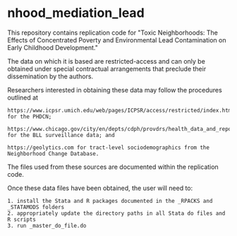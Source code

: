 # nhood_mediation_lead

This repository contains replication code for "Toxic Neighborhoods: The Effects of Concentrated Poverty and Environmental Lead Contamination on Early Childhood Development."

The data on which it is based are restricted-access and can only be obtained under special contractual arrangements that preclude their dissemination by the authors.

Researchers interested in obtaining these data may follow the procedures outlined at

	https://www.icpsr.umich.edu/web/pages/ICPSR/access/restricted/index.html for the PHDCN; 
	
	https://www.chicago.gov/city/en/depts/cdph/provdrs/health_data_and_reports.html for the BLL surveillance data; and
	
	https://geolytics.com for tract-level sociodemographics from the Neighborhood Change Database.
	
The files used from these sources are documented within the replication code.

Once these data files have been obtained, the user will need to:

	1. install the Stata and R packages documented in the _RPACKS and _STATAMODS folders
	2. appropriately update the directory paths in all Stata do files and R scripts
	3. run _master_do_file.do
